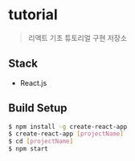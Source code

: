 # tutorial

> 리액트 기초 튜토리얼 구현 저장소

## Stack
- React.js

## Build Setup
```bash
$ npm install -g create-react-app
$ create-react-app [projectName]
$ cd [projectName]
$ npm start
```
